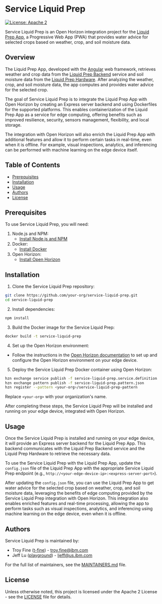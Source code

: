 # Service Liquid Prep

[![License: Apache 2](https://img.shields.io/badge/License-Apache%202.0-blue.svg)](https://opensource.org/licenses/Apache-2.0)

Service Liquid Prep is an Open Horizon integration project for the [Liquid Prep App](https://liquid-prep-app.s3-web.us-east.cloud-object-storage.appdomain.cloud/), a Progressive Web App (PWA) that provides water advice for selected crops based on weather, crop, and soil moisture data.

## Overview

The Liquid Prep App, developed with the [Angular](https://angular.io/) web framework, retrieves weather and crop data from the [Liquid Prep Backend](https://github.com/Liquid-Prep/LiquidPrep-Backend) service and soil moisture data from the [Liquid Prep Hardware](https://github.com/Liquid-Prep/LiquidPrep-Hardware). After analyzing the weather, crop, and soil moisture data, the app computes and provides water advice for the selected crop.

The goal of Service Liquid Prep is to integrate the Liquid Prep App with Open Horizon by creating an Express server backend and using Dockerfiles for the supported platforms. This enables containerization of the Liquid Prep App as a service for edge computing, offering benefits such as improved resilience, security, sensors management, flexibility, and local storage. 

The integration with Open Horizon will also enrich the Liquid Prep App with additional features and allow it to perform certain tasks in real-time, even when it is offline. For example, visual inspections, analytics, and inferencing can be performed with machine learning on the edge device itself.

## Table of Contents

- [Prerequisites](#prerequisites)
- [Installation](#installation)
- [Usage](#usage)
- [Authors](#authors)
- [License](#license)

## Prerequisites

To use Service Liquid Prep, you will need:

1. Node.js and NPM:
   - [Install Node.js and NPM](https://docs.npmjs.com/downloading-and-installing-node-js-and-npm)
2. Docker:
   - [Install Docker](https://docs.docker.com/engine/install/)
3. Open Horizon:
   - [Install Open Horizon](https://github.com/open-horizon/anax#installation)

## Installation

1. Clone the Service Liquid Prep repository:

```bash
git clone https://github.com/your-org/service-liquid-prep.git
cd service-liquid-prep
``` 

2. Install dependencies: 

```bash
npm install
```

3. Build the Docker image for the Service Liquid Prep: 

```bash
docker build -t service-liquid-prep
```

4. Set up the Open Horizon environment: 

- Follow the instructions in the [Open Horizon documentation](https://github.com/open-horizon/anax#installation) to set up and configure the Open Horizon environment on your edge device.

5. Deploy the Service Liquid Prep Docker container using Open Horizon:

```bash 
hzn exchange service publish -f service-liquid-prep.service.definition.json
hzn exchange pattern publish -f service-liquid-prep.pattern.json
hzn register --pattern <your-org>/service-liquid-prep-pattern
```

Replace `<your-org>` with your organization's name.

After completing these steps, the Service Liquid Prep will be installed and running on your edge device, integrated with Open Horizon.

## Usage

Once the Service Liquid Prep is installed and running on your edge device, it will provide an Express server backend for the Liquid Prep App. This backend communicates with the Liquid Prep Backend service and the Liquid Prep Hardware to retrieve the necessary data.

To use the Service Liquid Prep with the Liquid Prep App, update the `config.json` file of the Liquid Prep App with the appropriate Service Liquid Prep endpoint (e.g., `http://<your-edge-device-ip>:<express-server-port>`).

After updating the `config.json` file, you can use the Liquid Prep App to get water advice for the selected crop based on weather, crop, and soil moisture data, leveraging the benefits of edge computing provided by the Service Liquid Prep integration with Open Horizon. This integration also enables enriched features and real-time processing, allowing the app to perform tasks such as visual inspections, analytics, and inferencing using machine learning on the edge device, even when it is offline.



## Authors

Service Liquid Prep is maintained by:

- Troy Fine ([t-fine](https://github.com/t-fine)) - troy.fine@ibm.com
- Jeff Lu ([playground](https://github.com/playground)) - ljeff@us.ibm.com

For the full list of maintainers, see the [MAINTAINERS.md](MAINTAINERS.md) file.

## License

Unless otherwise noted, this project is licensed under the Apache 2 License - see the [LICENSE](LICENSE) file for details.
